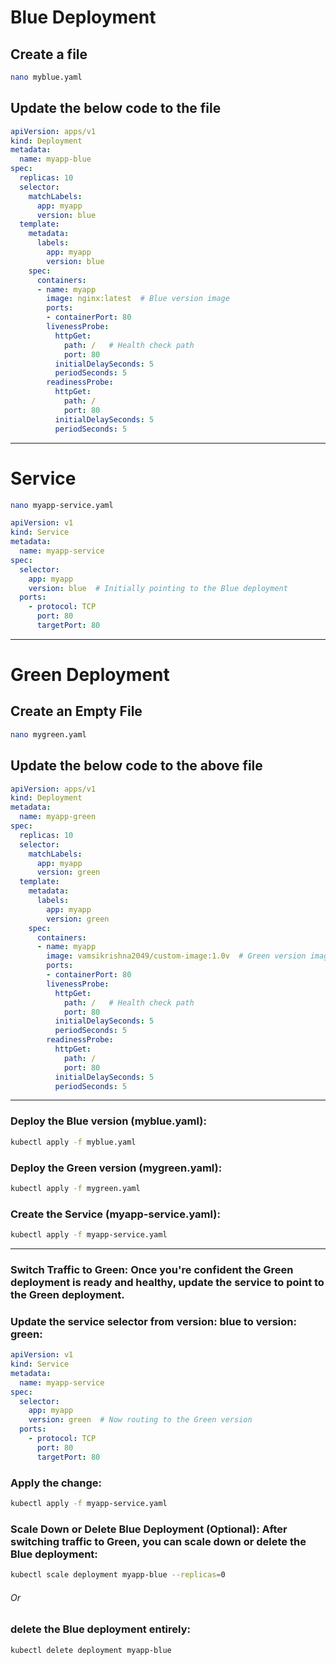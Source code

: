 # Blue Deployment

## Create a file
```bash
nano myblue.yaml
```

## Update the below code to the file
```yaml
apiVersion: apps/v1
kind: Deployment
metadata:
  name: myapp-blue
spec:
  replicas: 10
  selector:
    matchLabels:
      app: myapp
      version: blue
  template:
    metadata:
      labels:
        app: myapp
        version: blue
    spec:
      containers:
      - name: myapp
        image: nginx:latest  # Blue version image
        ports:
        - containerPort: 80
        livenessProbe:
          httpGet:
            path: /   # Health check path
            port: 80
          initialDelaySeconds: 5
          periodSeconds: 5
        readinessProbe:
          httpGet:
            path: /
            port: 80
          initialDelaySeconds: 5
          periodSeconds: 5
```

---

# Service

```bash
nano myapp-service.yaml
```

```yaml
apiVersion: v1
kind: Service
metadata:
  name: myapp-service
spec:
  selector:
    app: myapp
    version: blue  # Initially pointing to the Blue deployment
  ports:
    - protocol: TCP
      port: 80
      targetPort: 80
```

---

# Green Deployment

## Create an Empty File
```bash
nano mygreen.yaml
```

## Update the below code to the above file
```yaml
apiVersion: apps/v1
kind: Deployment
metadata:
  name: myapp-green
spec:
  replicas: 10
  selector:
    matchLabels:
      app: myapp
      version: green
  template:
    metadata:
      labels:
        app: myapp
        version: green
    spec:
      containers:
      - name: myapp
        image: vamsikrishna2049/custom-image:1.0v  # Green version image
        ports:
        - containerPort: 80
        livenessProbe:
          httpGet:
            path: /   # Health check path
            port: 80
          initialDelaySeconds: 5
          periodSeconds: 5
        readinessProbe:
          httpGet:
            path: /
            port: 80
          initialDelaySeconds: 5
          periodSeconds: 5
```

---

### Deploy the Blue version (myblue.yaml):
```bash
kubectl apply -f myblue.yaml
```

### Deploy the Green version (mygreen.yaml):
```bash
kubectl apply -f mygreen.yaml
```

### Create the Service (myapp-service.yaml):
```bash
kubectl apply -f myapp-service.yaml
```

---

### Switch Traffic to Green: Once you're confident the Green deployment is ready and healthy, update the service to point to the Green deployment.
### Update the service selector from version: blue to version: green:
```yaml
apiVersion: v1
kind: Service
metadata:
  name: myapp-service
spec:
  selector:
    app: myapp
    version: green  # Now routing to the Green version
  ports:
    - protocol: TCP
      port: 80
      targetPort: 80
```

### Apply the change:
```bash
kubectl apply -f myapp-service.yaml
```
### Scale Down or Delete Blue Deployment (Optional): After switching traffic to Green, you can scale down or delete the Blue deployment:
```bash
kubectl scale deployment myapp-blue --replicas=0
```
          
###### Or 
          
### delete the Blue deployment entirely:
```bash
kubectl delete deployment myapp-blue
```
